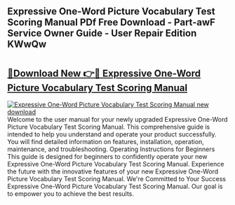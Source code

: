 ## Expressive One-Word Picture Vocabulary Test Scoring Manual PDf Free Download - Part-awF Service Owner Guide - User Repair Edition KWwQw

# <h2><a href="http://bc16248.oget.top/?id=Expressive+One-Word+Picture+Vocabulary+Test+Scoring+Manual">🔗Download New 👉🔴 Expressive One-Word Picture Vocabulary Test Scoring Manual</a></h2>

[![Expressive One-Word Picture Vocabulary Test Scoring Manual new download](https://i.imgur.com/5g1atiW.png)](http://bc16248.oget.top/?id=Expressive+One-Word+Picture+Vocabulary+Test+Scoring+Manual)
Welcome to the user manual for your newly upgraded Expressive One-Word Picture Vocabulary Test Scoring Manual. This comprehensive guide is intended to help you understand and operate your product successfully. You will find detailed information on features, installation, operation, maintenance, and troubleshooting. Operating Instructions for Beginners This guide is designed for beginners to confidently operate your new Expressive One-Word Picture Vocabulary Test Scoring Manual. Experience the future with the innovative features of your new Expressive One-Word Picture Vocabulary Test Scoring Manual. We're Committed to Your Success Expressive One-Word Picture Vocabulary Test Scoring Manual. Our goal is to empower you to achieve the best results.
